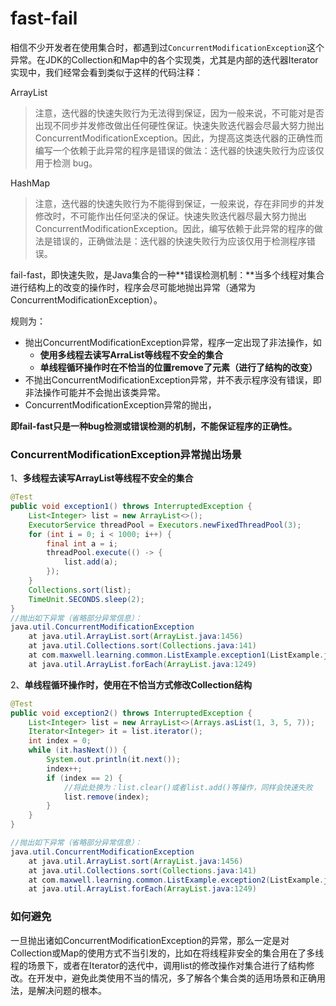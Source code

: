 # fast-fail

相信不少开发者在使用集合时，都遇到过`ConcurrentModificationException`这个异常。在JDK的Collection和Map中的各个实现类，尤其是内部的迭代器Iterator实现中，我们经常会看到类似于这样的代码注释：

ArrayList

> 注意，迭代器的快速失败行为无法得到保证，因为一般来说，不可能对是否出现不同步并发修改做出任何硬性保证。快速失败迭代器会尽最大努力抛出 ConcurrentModificationException。因此，为提高这类迭代器的正确性而编写一个依赖于此异常的程序是错误的做法：迭代器的快速失败行为应该仅用于检测 bug。

HashMap

> 注意，迭代器的快速失败行为不能得到保证，一般来说，存在非同步的并发修改时，不可能作出任何坚决的保证。快速失败迭代器尽最大努力抛出 ConcurrentModificationException。因此，编写依赖于此异常的程序的做法是错误的，正确做法是：迭代器的快速失败行为应该仅用于检测程序错误。

fail-fast，即快速失败，是Java集合的一种**错误检测机制：**当多个线程对集合进行结构上的改变的操作时，程序会尽可能地抛出异常（通常为ConcurrentModificationException）。

规则为：

* 抛出ConcurrentModificationException异常，程序一定出现了非法操作，如
  * **使用多线程去读写ArraList等线程不安全的集合**
  * **单线程循环操作时在不恰当的位置remove了元素（进行了结构的改变）**
* 不抛出ConcurrentModificationException异常，并不表示程序没有错误，即非法操作可能并不会抛出该类异常。
* ConcurrentModificationException异常的抛出，

**即fail-fast只是一种bug检测或错误检测的机制，不能保证程序的正确性。**

### ConcurrentModificationException异常抛出场景

1、**多线程去读写ArrayList等线程不安全的集合**

```java
@Test
public void exception1() throws InterruptedException {
    List<Integer> list = new ArrayList<>();
    ExecutorService threadPool = Executors.newFixedThreadPool(3);
    for (int i = 0; i < 1000; i++) {
        final int a = i;
        threadPool.execute(() -> {
            list.add(a);
        });
    }
    Collections.sort(list);
    TimeUnit.SECONDS.sleep(2);
}
//抛出如下异常（省略部分异常信息）：
java.util.ConcurrentModificationException
	at java.util.ArrayList.sort(ArrayList.java:1456)
	at java.util.Collections.sort(Collections.java:141)
	at com.maxwell.learning.common.ListExample.exception1(ListExample.java:123)
	at java.util.ArrayList.forEach(ArrayList.java:1249)
```

2、**单线程循环操作时，使用在不恰当方式修改Collection结构**

```java
@Test
public void exception2() throws InterruptedException {
    List<Integer> list = new ArrayList<>(Arrays.asList(1, 3, 5, 7));
    Iterator<Integer> it = list.iterator();
    int index = 0;
    while (it.hasNext()) {
        System.out.println(it.next());
        index++;
        if (index == 2) {
            //将此处换为：list.clear()或者list.add()等操作，同样会快速失败
            list.remove(index);
        }
    }
}

//抛出如下异常（省略部分异常信息）：
java.util.ConcurrentModificationException
	at java.util.ArrayList.sort(ArrayList.java:1456)
	at java.util.Collections.sort(Collections.java:141)
	at com.maxwell.learning.common.ListExample.exception2(ListExample.java:133)
	at java.util.ArrayList.forEach(ArrayList.java:1249)
```

### 如何避免

一旦抛出诸如ConcurrentModificationException的异常，那么一定是对Collection或Map的使用方式不当引发的，比如在将线程非安全的集合用在了多线程的场景下，或者在Iterator的迭代中，调用list的修改操作对集合进行了结构修改。在开发中，避免此类使用不当的情况，多了解各个集合类的适用场景和正确用法，是解决问题的根本。







